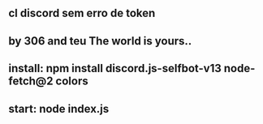 cl discord
sem erro de token
-------------
by 306 and teu
The world is yours..
-------------
install:
npm install discord.js-selfbot-v13 node-fetch@2 colors
-------------
start: 
node index.js
-------------
